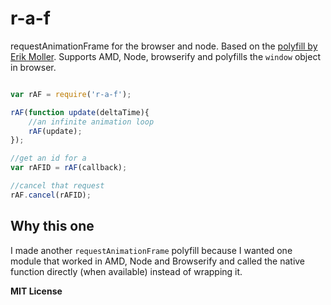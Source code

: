 # r-a-f


requestAnimationFrame for the browser and node. Based on the [polyfill by Erik Moller](http://paulirish.com/2011/requestanimationframe-for-smart-animating/). Supports AMD, Node, browserify and polyfills the `window` object in browser.

```js

var rAF = require('r-a-f');

rAF(function update(deltaTime){
    //an infinite animation loop
    rAF(update);
});

//get an id for a 
var rAFID = rAF(callback);

//cancel that request
rAF.cancel(rAFID);
```


## Why this one

I made another `requestAnimationFrame` polyfill because I wanted one module that worked in AMD, Node and Browserify and called the native function directly (when available) instead of wrapping it.


**MIT License**
